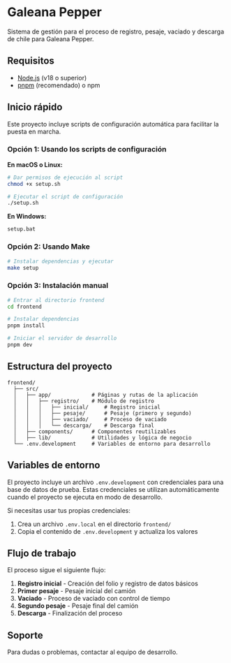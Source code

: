 # Galeana Pepper

Sistema de gestión para el proceso de registro, pesaje, vaciado y descarga de chile para Galeana Pepper.

## Requisitos

- [Node.js](https://nodejs.org/) (v18 o superior)
- [pnpm](https://pnpm.io/installation) (recomendado) o npm

## Inicio rápido

Este proyecto incluye scripts de configuración automática para facilitar la puesta en marcha.

### Opción 1: Usando los scripts de configuración

**En macOS o Linux:**

```bash
# Dar permisos de ejecución al script
chmod +x setup.sh

# Ejecutar el script de configuración
./setup.sh
```

**En Windows:**

```
setup.bat
```

### Opción 2: Usando Make

```bash
# Instalar dependencias y ejecutar
make setup
```

### Opción 3: Instalación manual

```bash
# Entrar al directorio frontend
cd frontend

# Instalar dependencias
pnpm install

# Iniciar el servidor de desarrollo
pnpm dev
```

## Estructura del proyecto

```
frontend/
  ├── src/
  │   ├── app/             # Páginas y rutas de la aplicación
  │   │   ├── registro/    # Módulo de registro
  │   │   │   ├── inicial/     # Registro inicial
  │   │   │   ├── pesaje/      # Pesaje (primero y segundo)
  │   │   │   ├── vaciado/     # Proceso de vaciado
  │   │   │   └── descarga/    # Descarga final
  │   ├── components/      # Componentes reutilizables
  │   ├── lib/             # Utilidades y lógica de negocio
  └── .env.development     # Variables de entorno para desarrollo
```

## Variables de entorno

El proyecto incluye un archivo `.env.development` con credenciales para una base de datos de prueba. Estas credenciales se utilizan automáticamente cuando el proyecto se ejecuta en modo de desarrollo.

Si necesitas usar tus propias credenciales:

1. Crea un archivo `.env.local` en el directorio `frontend/`
2. Copia el contenido de `.env.development` y actualiza los valores

## Flujo de trabajo

El proceso sigue el siguiente flujo:

1. **Registro inicial** - Creación del folio y registro de datos básicos
2. **Primer pesaje** - Pesaje inicial del camión
3. **Vaciado** - Proceso de vaciado con control de tiempo
4. **Segundo pesaje** - Pesaje final del camión
5. **Descarga** - Finalización del proceso

## Soporte

Para dudas o problemas, contactar al equipo de desarrollo.
